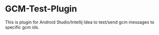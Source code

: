 # GCM-Test-Plugin

This is plugin for Android Studio/Intellij Idea to test/send gcm messages to specific gcm ids.
